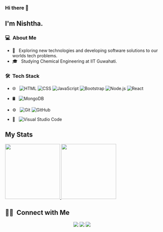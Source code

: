 ### Hi there 👋

## I'm Nishtha.

### 💻 &nbsp;About Me 

- 🤔 &nbsp; Exploring new technologies and developing software solutions to our worlds tech problems.
- 🎓 &nbsp; Studying Chemical Engineering at IIT Guwahati.


### 🛠 &nbsp;Tech Stack

- 🌐 &nbsp;
  ![HTML](https://img.shields.io/badge/-HTML-333333?style=flat&logo=HTML5)
  ![CSS](https://img.shields.io/badge/-CSS-333333?style=flat&logo=CSS3&logoColor=1572B6)
  ![JavaScript](https://img.shields.io/badge/-JavaScript-333333?style=flat&logo=javascript)
  ![Bootstrap](https://img.shields.io/badge/-Bootstrap-333333?style=flat&logo=bootstrap&logoColor=563D7C)
  ![Node.js](https://img.shields.io/badge/-Node.js-333333?style=flat&logo=node.js)
  ![React](https://img.shields.io/badge/-React-333333?style=flat&logo=react)
- 🛢 &nbsp;
  ![MongoDB](https://img.shields.io/badge/-MongoDB-333333?style=flat&logo=mongodb)
- ⚙️ &nbsp;
  ![Git](https://img.shields.io/badge/-Git-333333?style=flat&logo=git)
  ![GitHub](https://img.shields.io/badge/-GitHub-333333?style=flat&logo=github)

- 🔧 &nbsp;
  ![Visual Studio Code](https://img.shields.io/badge/-Visual%20Studio%20Code-333333?style=flat&logo=visual-studio-code&logoColor=007ACC)

## My Stats
<p>
<a href="https://github.com/Nishtha131201">
  <img height="180em" src="https://github-readme-stats.vercel.app/api?username=Nishtha131201&show_icons=true&theme=radical" />
  <img height="180em" src="https://github-readme-stats-eight-theta.vercel.app/api/top-langs/?username=Nishtha131201&theme=radical&layout=compact&exclude_lang=java+r" />
</a>
</p>


##  🤝🏻 &nbsp;Connect with Me

<p align="center">
<a href="https://nishrathod.netlify.app/"><img src="https://img.shields.io/badge/Personal Website-5849be?style=flat-square&logo=Google-Chrome&logoColor=white"/></a>
<a href="https://www.linkedin.com/in/nrathod1312/"><img src="https://img.shields.io/badge/Nishtha Rathod-0077B5?style=flat-square&logo=linkedin&logoColor=white"/></a>
<a href="mailto:nishthaioc@gmail.com"><img src="https://img.shields.io/badge/Nishtha Rathod-D14836?style=flat-square&logo=gmail&logoColor=white"/></a>




